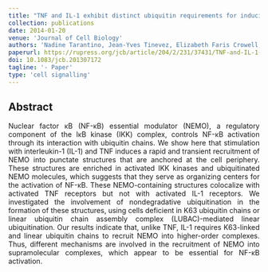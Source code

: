 ```yaml
---
title: "TNF and IL-1 exhibit distinct ubiquitin requirements for inducing NEMO–IKK supramolecular structures"
collection: publications
date: 2014-01-20
venue: 'Journal of Cell Biology'
authors: 'Nadine Tarantino, Jean-Yves Tinevez, Elizabeth Faris Crowell, Bertrand Boisson, Ricardo Henriques, Musa Mhlanga, Fabrice Agou, Alain Israël, Emmanuel Laplantine'
paperurl: https://rupress.org/jcb/article/204/2/231/37431/TNF-and-IL-1-exhibit-distinct-ubiquitin
doi: 10.1083/jcb.201307172
tagline: '- Paper'
type: 'cell signalling'
---
```


<h2> Abstract </h2>
<p align= "justify">
Nuclear factor κB (NF-κB) essential modulator (NEMO), a regulatory component of the IκB kinase (IKK) complex, controls NF-κB activation through its interaction with ubiquitin chains. We show here that stimulation with interleukin-1 (IL-1) and TNF induces a rapid and transient recruitment of NEMO into punctate structures that are anchored at the cell periphery. These structures are enriched in activated IKK kinases and ubiquitinated NEMO molecules, which suggests that they serve as organizing centers for the activation of NF-κB. These NEMO-containing structures colocalize with activated TNF receptors but not with activated IL-1 receptors. We investigated the involvement of nondegradative ubiquitination in the formation of these structures, using cells deficient in K63 ubiquitin chains or linear ubiquitin chain assembly complex (LUBAC)-mediated linear ubiquitination. Our results indicate that, unlike TNF, IL-1 requires K63-linked and linear ubiquitin chains to recruit NEMO into higher-order complexes. Thus, different mechanisms are involved in the recruitment of NEMO into supramolecular complexes, which appear to be essential for NF-κB activation.
